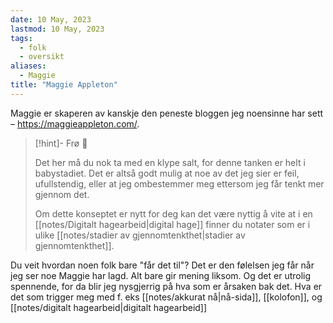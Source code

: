 ```yaml
---
date: 10 May, 2023
lastmod: 10 May, 2023
tags:
  - folk
  - oversikt
aliases:
  - Maggie
title: "Maggie Appleton"
---
```

Maggie er skaperen av kanskje den peneste bloggen jeg noensinne har sett – https://maggieappleton.com/. 

> [!hint]- Frø  🌱
>
> Det her må du nok ta med en klype salt, for denne tanken er helt i babystadiet. Det er altså godt mulig at noe av det jeg sier er feil, ufullstendig, eller at jeg ombestemmer meg ettersom jeg får tenkt mer gjennom det.
> 
> Om dette konseptet er nytt for deg kan det være nyttig å vite at i en [[notes/Digitalt hagearbeid|digital hage]] finner du notater som er i ulike [[notes/stadier av gjennomtenkthet|stadier av gjennomtenkthet]].

Du veit hvordan noen folk bare "får det til"? Det er den følelsen jeg får når jeg ser noe Maggie har lagd. Alt bare gir mening liksom. Og det er utrolig spennende, for da blir jeg nysgjerrig på hva som er årsaken bak det. Hva er det som trigger meg med f. eks [[notes/akkurat nå|nå-sida]], [[kolofon]], og [[notes/digitalt hagearbeid|digitalt hagearbeid]]
